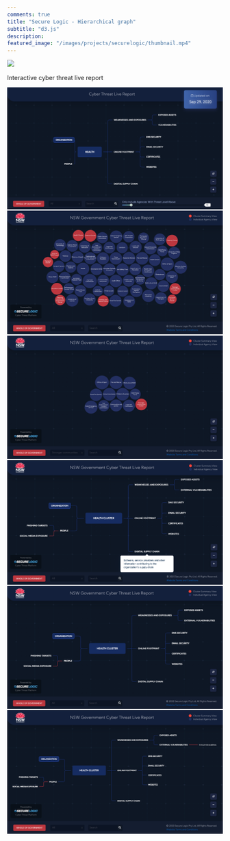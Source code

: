 ```yaml
---
comments: true
title: "Secure Logic - Hierarchical graph"
subtitle: "d3.js"
description: 
featured_image: "/images/projects/securelogic/thumbnail.mp4"
---
```



![](/images/projects/securelogic/preview.gif)

Interactive cyber threat live report

<div class="gallery" data-columns="3">
	<img src="/images/projects/securelogic/1.png">
	<img src="/images/projects/securelogic/2.png">
	<img src="/images/projects/securelogic/3.png">
	<img src="/images/projects/securelogic/4.png">
    <img src="/images/projects/securelogic/5.png">
	<img src="/images/projects/securelogic/6.png">
</div>
